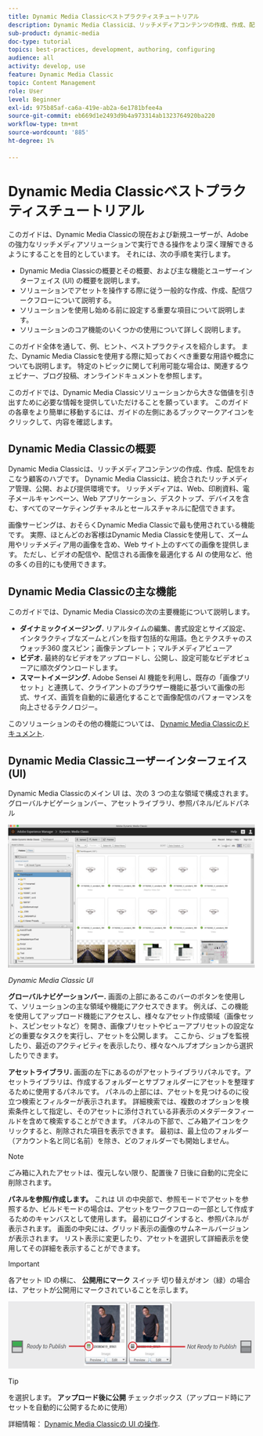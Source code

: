 ```yaml
---
title: Dynamic Media Classicベストプラクティスチュートリアル
description: Dynamic Media Classicは、リッチメディアコンテンツの作成、作成、配信をおこなう顧客のハブです。 このベストプラクティスチュートリアルは、Dynamic Media Classicの現在および新規ユーザーが、Adobeのこの強力なリッチメディアソリューションで実行できる操作をより深く理解できるように作成されました。 このチュートリアルのこの部分では、Dynamic Media Classicの概要と、その主な機能とユーザーインターフェイスについて簡単に説明します。
sub-product: dynamic-media
doc-type: tutorial
topics: best-practices, development, authoring, configuring
audience: all
activity: develop, use
feature: Dynamic Media Classic
topic: Content Management
role: User
level: Beginner
exl-id: 975b85af-ca6a-419e-ab2a-6e1781bfee4a
source-git-commit: eb669d1e2493d9b4a973314ab1323764920ba220
workflow-type: tm+mt
source-wordcount: '885'
ht-degree: 1%

---
```


# Dynamic Media Classicベストプラクティスチュートリアル

このガイドは、Dynamic Media Classicの現在および新規ユーザーが、Adobeの強力なリッチメディアソリューションで実行できる操作をより深く理解できるようにすることを目的としています。 それには、次の手順を実行します。

- Dynamic Media Classicの概要とその概要、および主な機能とユーザーインターフェイス (UI) の概要を説明します。
- ソリューションでアセットを操作する際に従う一般的な作成、作成、配信ワークフローについて説明する。
- ソリューションを使用し始める前に設定する重要な項目について説明します。
- ソリューションのコア機能のいくつかの使用について詳しく説明します。

このガイド全体を通して、例、ヒント、ベストプラクティスを紹介します。 また、Dynamic Media Classicを使用する際に知っておくべき重要な用語や概念についても説明します。 特定のトピックに関して利用可能な場合は、関連するウェビナー、ブログ投稿、オンラインドキュメントを参照します。

このガイドでは、Dynamic Media Classicソリューションから大きな価値を引き出すために必要な情報を提供していただけることを願っています。 このガイドの各章をより簡単に移動するには、ガイドの左側にあるブックマークアイコンをクリックして、内容を確認します。

## Dynamic Media Classicの概要

Dynamic Media Classicは、リッチメディアコンテンツの作成、作成、配信をおこなう顧客のハブです。 Dynamic Media Classicは、統合されたリッチメディア管理、公開、および提供環境です。 リッチメディアは、Web、印刷資料、電子メールキャンペーン、Web アプリケーション、デスクトップ、デバイスを含む、すべてのマーケティングチャネルとセールスチャネルに配信できます。

画像サービングは、おそらくDynamic Media Classicで最も使用されている機能です。 実際、ほとんどのお客様はDynamic Media Classicを使用して、ズーム用やリッチメディア用の画像を含め、Web サイト上のすべての画像を提供します。 ただし、ビデオの配信や、配信される画像を最適化する AI の使用など、他の多くの目的にも使用できます。

## Dynamic Media Classicの主な機能

このガイドでは、Dynamic Media Classicの次の主要機能について説明します。

- **ダイナミックイメージング.** リアルタイムの編集、書式設定とサイズ設定、インタラクティブなズームとパンを指す包括的な用語。色とテクスチャのスウォッチ360 度スピン；画像テンプレート；マルチメディアビューア
- **ビデオ.** 最終的なビデオをアップロードし、公開し、設定可能なビデオビューアに順次ダウンロードします。
- **スマートイメージング.** Adobe Sensei AI 機能を利用し、既存の「画像プリセット」と連携して、クライアントのブラウザー機能に基づいて画像の形式、サイズ、画質を自動的に最適化することで画像配信のパフォーマンスを向上させるテクノロジー。

このソリューションのその他の機能については、 [Dynamic Media Classicのドキュメント](https://experienceleague.adobe.com/docs/dynamic-media-classic/using/intro/introduction.html).

## Dynamic Media Classicユーザーインターフェイス (UI)

Dynamic Media Classicのメイン UI は、次の 3 つの主な領域で構成されます。グローバルナビゲーションバー、アセットライブラリ、参照パネル/ビルドパネル

![画像](assets/overview/overview-dmc-ui-ew.png)

_Dynamic Media Classic UI_

**グローバルナビゲーションバー.** 画面の上部にあるこのバーのボタンを使用して、ソリューションの主な領域や機能にアクセスできます。 例えば、この機能を使用してアップロード機能にアクセスし、様々なアセット作成領域（画像セット、スピンセットなど）を開き、画像プリセットやビューアプリセットの設定などの重要なタスクを実行し、アセットを公開します。 ここから、ジョブを監視したり、最近のアクティビティを表示したり、様々なヘルプオプションから選択したりできます。

**アセットライブラリ.** 画面の左下にあるのがアセットライブラリパネルです。アセットライブラリは、作成するフォルダーとサブフォルダーにアセットを整理するために使用するパネルです。 パネルの上部には、アセットを見つけるのに役立つ検索とフィルターが表示されます。 詳細検索では、複数のオプションを検索条件として指定し、そのアセットに添付されている非表示のメタデータフィールドを含めて検索することができます。 パネルの下部で、ごみ箱アイコンをクリックすると、削除された項目を表示できます。 最初は、最上位のフォルダー（アカウント名と同じ名前）を除き、どのフォルダーでも開始しません。

>[!NOTE]
>
>ごみ箱に入れたアセットは、復元しない限り、配置後 7 日後に自動的に完全に削除されます。

**パネルを参照/作成します。** これは UI の中央部で、参照モードでアセットを参照するか、ビルドモードの場合は、アセットをワークフローの一部として作成するためのキャンバスとして使用します。 最初にログインすると、参照パネルが表示されます。 画面の中央には、グリッド表示の画像のサムネールバージョンが表示されます。 リスト表示に変更したり、アセットを選択して詳細表示を使用してその詳細を表示することができます。

>[!IMPORTANT]
>
>各アセット ID の横に、 **公開用にマーク** スイッチ 切り替えがオン（緑）の場合は、アセットが公開用にマークされていることを示します。

![画像](assets/overview/overview-mark-for-publish.png)

>[!TIP]
>
>を選択します。 **アップロード後に公開** チェックボックス（アップロード時にアセットを自動的に公開するために使用）

詳細情報： [Dynamic Media Classicの UI の操作](https://experienceleague.adobe.com/docs/dynamic-media-classic/using/getting-started/navigation-basics.html).
